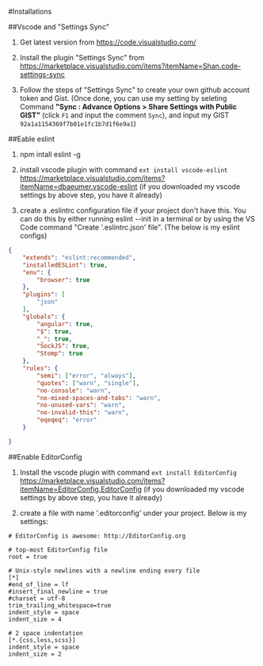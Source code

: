 
#Installations

##Vscode and "Settings Sync"
1. Get latest version from https://code.visualstudio.com/

2. Install the plugin "Settings Sync" from https://marketplace.visualstudio.com/items?itemName=Shan.code-settings-sync

3. Follow the steps of "Settings Sync" to create your own github account token and Gist. (Once done, you can use my setting by 
seleting Command __"Sync : Advance Options > Share Settings with Public GIST"__ (click `F1` and input the comment `Sync`), and input my GIST 
`92a1a1154369f7b01e1fc1b7d1f6e9a1`)


##Eable eslint

1. npm intall eslint -g

2. install vscode plugin with command `ext install vscode-eslint` https://marketplace.visualstudio.com/items?itemName=dbaeumer.vscode-eslint (if you downloaded my
vscode settings by above step, you have it already)

3. create a .eslintrc configuration file if your project don't have this. You can do this by either running
eslint --init in a terminal or by using the VS Code
command "Create '.eslintrc.json' file". (The below is my eslint configs)

```json
{
    "extends": "eslint:recommended",
    "installedESLint": true,
    "env": {
        "browser": true
    },
    "plugins": [
        "json"
    ],
    "globals": {
        "angular": true,
        "$": true,
        "_": true,
        "SockJS": true,
        "Stomp": true
    },
    "rules": {
        "semi": ["error", "always"],
        "quotes": ["warn", "single"],
        "no-console": "warn",
        "no-mixed-spaces-and-tabs": "warn",
        "no-unused-vars": "warn",
        "no-invalid-this": "warn",
        "eqeqeq": "error"
    }

}
```

##Enable EditorConfig

1. Install the vscode plugin with command `ext install EditorConfig` https://marketplace.visualstudio.com/items?itemName=EditorConfig.EditorConfig (if you downloaded my 
vscode settings by above step, you have it already)

2. create a file with name '.editorconfig' under your project. Below is my settings:

```properties
# EditorConfig is awesome: http://EditorConfig.org

# top-most EditorConfig file
root = true

# Unix-style newlines with a newline ending every file
[*]
#end_of_line = lf
#insert_final_newline = true
#charset = utf-8
trim_trailing_whitespace=true
indent_style = space
indent_size = 4

# 2 space indentation
[*.{css,less,scss}]
indent_style = space
indent_size = 2

```
